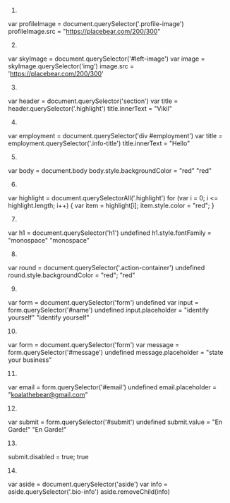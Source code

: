 1.

var profileImage = document.querySelector('.profile-image')
profileImage.src = "https://placebear.com/200/300"

2. 

var skyImage = document.querySelector('#left-image')
var image = skyImage.querySelector('img')
image.src = 'https://placebear.com/200/300'

3. 

var header = document.querySelector('section')
var title = header.querySelector('.highlight')
title.innerText = "Vikil"

4.

var employment = document.querySelector('div #employment')
var title = employment.querySelector('.info-title')
title.innerText = "Hello"

5.

var body = document.body
body.style.backgroundColor = "red"
"red"

6.

var highlight = document.querySelectorAll('.highlight')
for (var i = 0; i <= highlight.length; i++) {
    var item = highlight[i]; item.style.color = "red";
    }

7. 

var h1 = document.querySelector('h1')
undefined
h1.style.fontFamily = "monospace"
"monospace"


8. 

var round = document.querySelector('.action-container')
undefined
round.style.backgroundColor = "red";
"red"

9. 

var form = document.querySelector('form')
undefined
var input = form.querySelector('#name')
undefined
input.placeholder = "identify yourself"
"identify yourself"

10. 

var form = document.querySelector('form')
var message = form.querySelector('#message')
undefined
message.placeholder = "state your business"

11. 

var email = form.querySelector('#email')
undefined
email.placeholder = "koalathebear@gmail.com"

12. 

var submit = form.querySelector('#submit')
undefined
submit.value = "En Garde!"
"En Garde!"

13. 

submit.disabled = true;
true

14.

var aside = document.querySelector('aside')
var info = aside.querySelector('.bio-info')
aside.removeChild(info)



